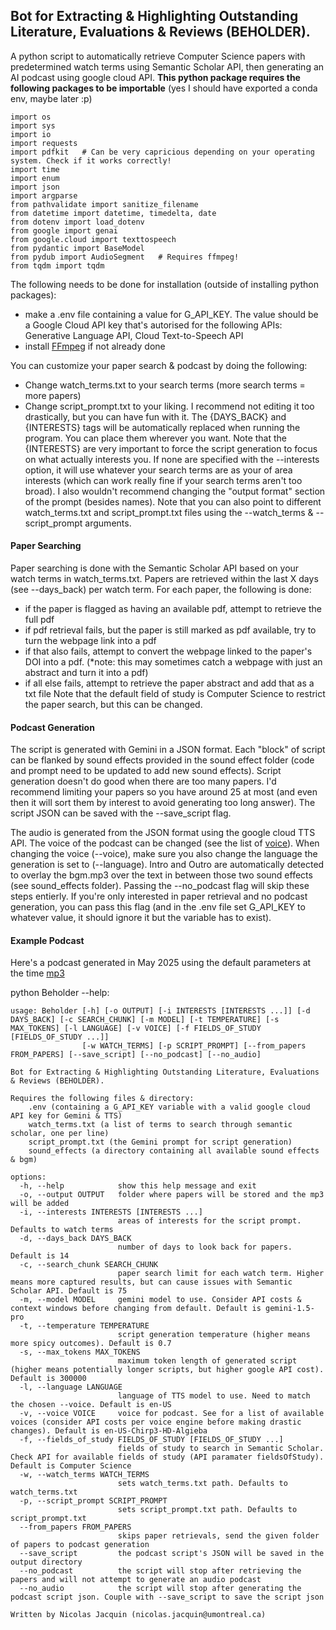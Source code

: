 ## Bot for Extracting & Highlighting Outstanding Literature, Evaluations & Reviews (BEHOLDER).
A python script to automatically retrieve Computer Science papers with predetermined watch terms using Semantic Scholar API, then generating an AI podcast using google cloud API.
**This python package requires the following packages to be importable** (yes I should have exported a conda env, maybe later :p)
```
import os
import sys
import io
import requests
import pdfkit   # Can be very capricious depending on your operating system. Check if it works correctly!
import time
import enum
import json
import argparse
from pathvalidate import sanitize_filename
from datetime import datetime, timedelta, date
from dotenv import load_dotenv
from google import genai
from google.cloud import texttospeech
from pydantic import BaseModel
from pydub import AudioSegment   # Requires ffmpeg!
from tqdm import tqdm
```

The following needs to be done for installation (outside of installing python packages):
- make a .env file containing a value for G_API_KEY. The value should be a Google Cloud API key that's autorised for the following APIs: Generative Language API, Cloud Text-to-Speech API
- install [FFmpeg](https://www.ffmpeg.org/download.html) if not already done

You can customize your paper search & podcast by doing the following:
- Change watch_terms.txt to your search terms (more search terms = more papers)
- Change script_prompt.txt to your liking. I recommend not editing it too drastically, but you can have fun with it. The {DAYS_BACK} and {INTERESTS} tags will be automatically replaced when running the program. You can place them wherever you want. Note that the {INTERESTS} are very important to force the script generation to focus on what actually interests you. If none are specified with the --interests option, it will use whatever your search terms are as your of area interests (which can work really fine if your search terms aren't too broad). I also wouldn't recommend changing the "output format" section of the prompt (besides names).
Note that you can also point to different watch_terms.txt and script_prompt.txt files using the --watch_terms & --script_prompt arguments.


#### Paper Searching
Paper searching is done with the Semantic Scholar API based on your watch terms in watch_terms.txt. Papers are retrieved within the last X days (see --days_back) per watch term. For each paper, the following is done:
- if the paper is flagged as having an available pdf, attempt to retrieve the full pdf
- if pdf retrieval fails, but the paper is still marked as pdf available, try to turn the webpage link into a pdf
- if that also fails, attempt to convert the webpage linked to the paper's DOI into a pdf.
(*note: this may sometimes catch a webpage with just an abstract and turn it into a pdf)
- if all else fails, attempt to retrieve the paper abstract and add that as a txt file
Note that the default field of study is Computer Science to restrict the paper search, but this can be changed.

#### Podcast Generation
The script is generated with Gemini in a JSON format. Each "block" of script can be flanked by sound effects provided in the sound effect folder (code and prompt need to be updated to add new sound effects). Script generation doesn't do good when there are too many papers. I'd recommend limiting your papers so you have around 25 at most (and even then it will sort them by interest to avoid generating too long answer). The script JSON can be saved with the --save_script flag.

The audio is generated from the JSON format using the google cloud TTS API. The voice of the podcast can be changed (see the list of [voice](https://cloud.google.com/text-to-speech/docs/voices?hl=fr)). When changing the voice (--voice), make sure you also change the language the generation is set to (--language). Intro and Outro are automatically detected to overlay the bgm.mp3 over the text in between those two sound effects (see sound_effects folder). Passing the --no_podcast flag will skip these steps entierly. If you're only interested in paper retrieval and no podcast generation, you can pass this flag (and in the .env file set G_API_KEY to whatever value, it should ignore it but the variable has to exist).

#### Example Podcast
Here's a podcast generated in May 2025 using the default parameters at the time
[mp3](https://drive.google.com/file/d/1S17f52nqJMUGILWfaUJHt5SNwHSMNJdQ/view?usp=sharing)

python Beholder --help:
```
usage: Beholder [-h] [-o OUTPUT] [-i INTERESTS [INTERESTS ...]] [-d DAYS_BACK] [-c SEARCH_CHUNK] [-m MODEL] [-t TEMPERATURE] [-s MAX_TOKENS] [-l LANGUAGE] [-v VOICE] [-f FIELDS_OF_STUDY [FIELDS_OF_STUDY ...]]
                [-w WATCH_TERMS] [-p SCRIPT_PROMPT] [--from_papers FROM_PAPERS] [--save_script] [--no_podcast] [--no_audio]

Bot for Extracting & Highlighting Outstanding Literature, Evaluations & Reviews (BEHOLDER).

Requires the following files & directory:
    .env (containing a G_API_KEY variable with a valid google cloud API key for Gemini & TTS)
    watch_terms.txt (a list of terms to search through semantic scholar, one per line)
    script_prompt.txt (the Gemini prompt for script generation)
    sound_effects (a directory containing all available sound effects & bgm)

options:
  -h, --help            show this help message and exit
  -o, --output OUTPUT   folder where papers will be stored and the mp3 will be added
  -i, --interests INTERESTS [INTERESTS ...]
                        areas of interests for the script prompt. Defaults to watch terms
  -d, --days_back DAYS_BACK
                        number of days to look back for papers. Default is 14
  -c, --search_chunk SEARCH_CHUNK
                        paper search limit for each watch term. Higher means more captured results, but can cause issues with Semantic Scholar API. Default is 75
  -m, --model MODEL     gemini model to use. Consider API costs & context windows before changing from default. Default is gemini-1.5-pro
  -t, --temperature TEMPERATURE
                        script generation temperature (higher means more spicy outcomes). Default is 0.7
  -s, --max_tokens MAX_TOKENS
                        maximum token length of generated script (higher means potentially longer scripts, but higher google API cost). Default is 300000
  -l, --language LANGUAGE
                        language of TTS model to use. Need to match the chosen --voice. Default is en-US
  -v, --voice VOICE     voice for podcast. See for a list of available voices (consider API costs per voice engine before making drastic changes). Default is en-US-Chirp3-HD-Algieba
  -f, --fields_of_study FIELDS_OF_STUDY [FIELDS_OF_STUDY ...]
                        fields of study to search in Semantic Scholar. Check API for available fields of study (API paramater fieldsOfStudy). Default is Computer Science
  -w, --watch_terms WATCH_TERMS
                        sets watch_terms.txt path. Defaults to watch_terms.txt
  -p, --script_prompt SCRIPT_PROMPT
                        sets script_prompt.txt path. Defaults to script_prompt.txt
  --from_papers FROM_PAPERS
                        skips paper retrievals, send the given folder of papers to podcast generation
  --save_script         the podcast script's JSON will be saved in the output directory
  --no_podcast          the script will stop after retrieving the papers and will not attempt to generate an audio podcast
  --no_audio            the script will stop after generating the podcast script json. Couple with --save_script to save the script json

Written by Nicolas Jacquin (nicolas.jacquin@umontreal.ca)
```